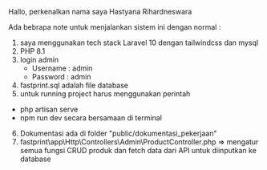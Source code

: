 Hallo, perkenalkan nama saya Hastyana Rihardneswara

Ada bebrapa note untuk menjalankan sistem ini dengan normal : 
1. saya menggunakan tech stack Laravel 10 dengan tailwindcss dan mysql
2. PHP 8.1
3. login admin
   - Username : admin
   - Password : admin
4. fastprint.sql adalah file database
5. untuk running project harus menggunakan perintah
 - php artisan serve
 - npm run dev
   secara bersamaan di terminal
6. Dokumentasi ada di folder "public/dokumentasi_pekerjaan"
7. fastprint\app\Http\Controllers\Admin\ProductController.php => mengatur semua fungsi CRUD produk dan fetch data dari API untuk diinputkan ke database
 
